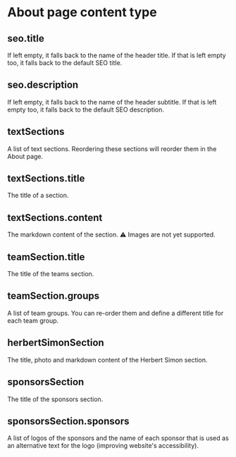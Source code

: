 # About page content type

## seo.title

If left empty, it falls back to the name of the header title. If that is left empty too, it falls back to the default SEO title.

## seo.description

If left empty, it falls back to the name of the header subtitle. If that is left empty too, it falls back to the default SEO description.

## textSections

A list of text sections. Reordering these sections will reorder them in the About page.

## textSections.title

The title of a section.

## textSections.content

The markdown content of the section. :warning: Images are not yet supported.

## teamSection.title

The title of the teams section.

## teamSection.groups

A list of team groups. You can re-order them and define a different title for each team group.

## herbertSimonSection

The title, photo and markdown content of the Herbert Simon section.

## sponsorsSection

The title of the sponsors section.

## sponsorsSection.sponsors

A list of logos of the sponsors and the name of each sponsor that is used as an alternative text for the logo (improving website's accessibility).
